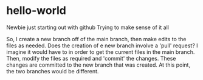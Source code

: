 # hello-world
Newbie just starting out with github
Trying to make sense of it all

So, I create a new branch off of the main branch, then make edits to the files as needed.
Does the creation of e new branch involve a 'pull' request? I imagine it would have to 
in order to get the current files in the main branch.
Then, modify the files as required and 'commit' the changes. These changes are committed to the new branch
that was created. At this point, the two branches would be different.
